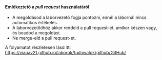 #### Emlékeztető a _pull request_ használatáról

- A megoldásod a laborvezető fogja pontozni, ennél a labornál nincs automatikus értékelés.
- A laborvezetődhöz akkor rendeld a pull request-et, amikor készen vagy, és beadod a megoldást.
- Ne merge-eld a pull request-et.

A folyamatot részletesen lásd itt: <https://viauav21.github.io/laborok/tudnivalok/github/GitHub/>
